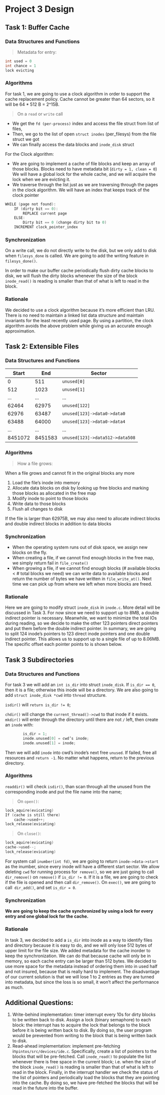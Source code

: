 # Project 3 Design 
## Task 1: Buffer Cache
### Data Structures and Functions
> Metadata for entry:

```C
int used = 0
int chance = 1
lock evicting
```

### Algorithms
For task 1, we are going to use a clock algorithm in order to support the cache replacement policy. Cache cannot be greater than 64 sectors, so it will be 64 * 512 B = 2^15B. 

> On a `read` or `write` call

* We get the `fd (per-process)` index and access the file struct from list of files,
* Then, we go to the list of open `struct inodes` (per_filesys) from the file struct we got
* We can finally access the data blocks and `inode_disk` struct

For the Clock algorithm:
* We are going to implement a cache of file blocks and keep an array of those blocks. Blocks need to have metadata bit (`dirty = 1, clean = 0`) We will have a global lock for the whole cache, and we will acquire the lock when we are evicting it. 
* We traverse through the list just as we are traversing through the pages in the clock algorithm. We will have an index that keeps track of the clock pointer
```C
WHILE (page not found):
    IF (dirty bit == 0):
        REPLACE current page
    ELSE:
        Dirty bit == 0 (change dirty bit to 0)
    INCREMENT clock_pointer_index
```
### Synchronization
On a write call, we do not directly write to the disk, but we only add to disk when `filesys_done` is called. We are going to add the writing feature in `filesys_done()`.

In order to make our buffer cache periodically flush dirty cache blocks to disk, we will flush the dirty blocks whenever the size of the block `inode_read()` is reading is smaller than that of what is left to read in the block. 
### Rationale
We decided to use a clock algorithm because it’s more efficient than LRU. There is no need to maintain a linked list data structure and maintain invariants for the least recently used page. By using a partition, the clock algorithm avoids the above problem while giving us an accurate enough approximation.

## Task 2: Extensible Files
### Data Structures and Functions

| Start            | End              | Sector           |
| ---------------- | ---------------- | ---------------- |
| 0                | 511              | `unused[0]`      |
| 512              | 1023             | `unused[1]`      |
| ...             | ...             | ...             |
| 62464             | 62975             | `unused[122]`             |
| 62976             | 63487             | `unused[123]->data0->data0`|
| 63488             | 64000             | `unused[123]->data0->data4 `            |
| ...             | ...             | ...             |
| 8451072             | 8451583             | `unused[123]->data512->data508`             |
### Algorithms
> How a file grows:

When a file grows and cannot fit in the original blocks any more
1. Load the file’s inode into memory
1. Allocate data blocks on disk by looking up free blocks and marking those blocks as allocated in the free map
1. Modify inode to point to those blocks
1. Write data to those blocks
1. Flush all changes to disk

If the file is larger than 62975B, we may also need to allocate indirect blocks and double indirect blocks in addition to data blocks 

### Synchronization
* When the operating system runs out of disk space, we assign new blocks on the fly.
* When creating a file, if we cannot find enough blocks in the free map, we simply return fail in `file_create()`
* When growing a file, if we cannot find enough blocks (# available blocks < # total blocks we need) we can write data to available blocks and return the number of bytes we have written in `file_write_at()`. Next time we can pick up from where we left when more blocks are freed.


### Rationale 
Here we are going to modify struct `inode_disk` in `inode.c`. More detail will be discussed in Task 3. For now since we need to support up to 8MB, a double indirect pointer is necessary. Meanwhile, we want to minimize the total IOs during reading, so we decide to make the other 123 pointers direct pointers and put them before the double indirect pointer.  In summary,  we are going to split 124 inode’s pointers to 123 direct inode pointers and one double indirect pointer. This allows us to support up to a single file of up to 8.06MB. The specific offset each pointer points to is shown below.

## Task 3 Subdirectories
### Data Structures and Functions
For task 3 we will add an `int is_dir` into struct `inode_disk`. If `is_dir == 0`, then it is a file; otherwise this inode will be a directory.
We are also going to add `struct inode_disk *cwd` into `thread` structure.

`isdir()` will `return is_dir != 0`;

`chdir()` will change the `current_thread()->cwd` to that inode if it exists.
`mkdir()` will enter through the directory until there are not `/` left, then create an `inode` with:
```C
		is_dir = 1;
		inode.unused[0] = cwd’s inode;
		inode.unused[1] = inode;
```
Then we will add `inode` into cwd’s inode’s next free `unused`. If failed, free all resources and `return -1`. No matter what happens, return to the previous directory.


### Algorithms
`readdir()` will check `isdir()`, than scan through all the unused from the corresponding inode and put the file name into the name; 

> On `open()`:
```C
lock_aquire(evicating)
If (cache is still there)
    cache->used++;
lock_release(evicating)
```

> On `close()`:
```C
lock_aquire(evicating)
cache->used--;
lock_release(evicating)
```

For system call `inumber(int fd)`, we are going to return `inode->data->start` as the inumber, since every inode will have a different start sector. 
We allow deleting `cwd` for running process for` remove()`, so we are just going to call `dir_remove()` on `remove()` if `is_dir != 0`. If it is a file, we are going to check if the file is opened and then call `dir_remove()`.
On `exec()`, we are going to call` dir_add()`, and set `is_dir = 0`.

### Synchronization

**We are going to keep the cache synchronized by using a lock for every entry and one global lock for the cache.**

### Rationale 
In task 3, we decided to add a `is_dir` into inode as a way to identify files and directory because it is easy to do, and we will only lose 512 bytes of upper limit for the file size. We added metadata for the cache inorder to keep the synchronization. We can do that because cache will only be in memory, so each cache entry can be larger than 512 bytes. We decided to use more space for the metadata instead of ordering them into in used half and not insured, because that is really hard to implement. The disadvantage of our current solution is that we will lose 1 to 2 entries as they are turned into metadata, but since the loss is so small, it won’t affect the performance as much.

## Additional Questions:
1. Write-behind implementation: timer interrupt every 10s for dirty blocks to be written back to disk. Assign a lock (binary semaphore) to each block: the interrupt has to acquire the lock that belongs to the block before it is being written back to disk. By doing so, the user program would be prevented from writing to the block that is being written back to disk.
1. Read-ahead implementation: implement pre-fetching in`pintos/src/devices/ide.c`. Specifically, create a list of pointers to the blocks that will be pre-fetched. Call `inode_read()` to populate the list whenever there is free space in the current block; i.e. when the size of the block `inode_read()` is reading is smaller than that of what is left to read in the block. Finally, in the interrupt handler we check the status of the list of pointers and periodically load the blocks that they are pointing into the cache. By doing so, we have pre-fetched the blocks that will be read in the future into the buffer. 























